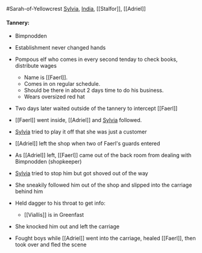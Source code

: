 #Sarah-of-Yellowcrest
[Sylvia](PCs/Past/Sylvia.md), [India](PCs/Past/India.md), [[Stalfor]], [[Adriel]]
#### Tannery:
- Bimpnodden
- Establishment never changed hands
- Pompous elf who comes in every second tenday to check books, distribute wages
	- Name is [[Faerl]].
	- Comes in on regular schedule.
	- Should be there in about 2 days time to do his business.
	- Wears oversized red hat

- Two days later waited outside of the tannery to intercept [[Faerl]]
- [[Faerl]] went inside, [[Adriel]] and [Sylvia](PCs/Past/Sylvia.md) followed.
- [Sylvia](PCs/Past/Sylvia.md) tried to play it off that she was just a customer
- [[Adriel]] left the shop when two of Faerl's guards entered
- As [[Adriel]] left, [[Faerl]] came out of the back room from dealing with Bimpnodden (shopkeeper)
- [Sylvia](PCs/Past/Sylvia.md) tried to stop him but got shoved out of the way
- She sneakily followed him out of the shop and slipped into the carriage behind him
- Held dagger to his throat to get info:
	- [[Viallis]] is in Greenfast
- She knocked him out and left the carriage
- Fought boys while [[Adriel]] went into the carriage, healed [[Faerl]], then took over and fled the scene